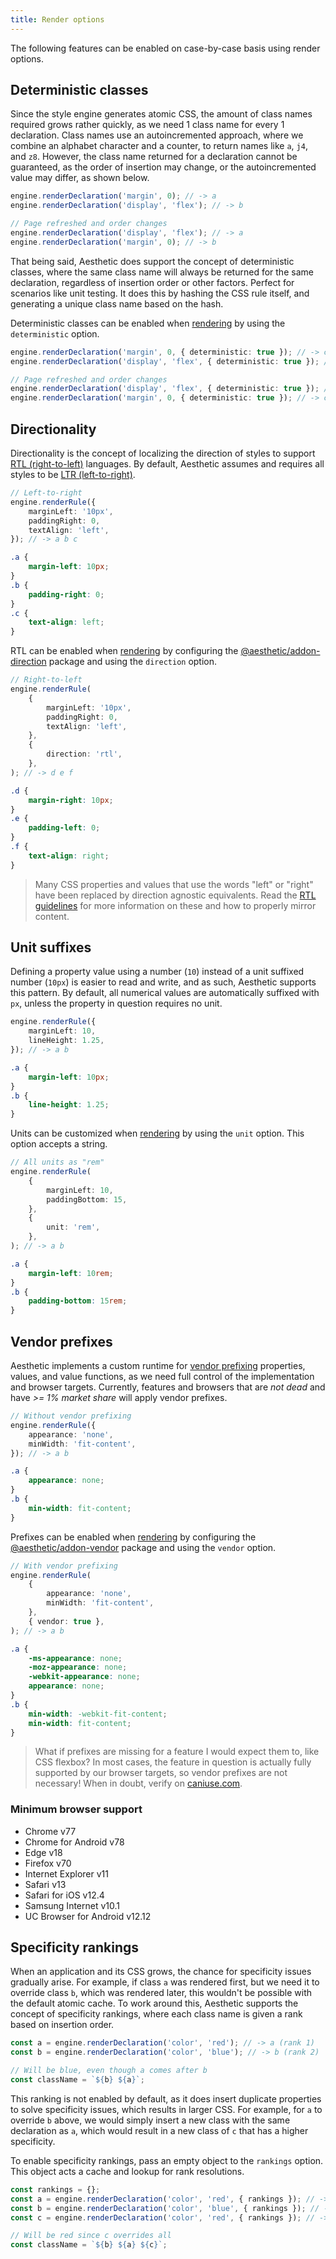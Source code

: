 ```yaml
---
title: Render options
---
```


The following features can be enabled on case-by-case basis using render options.

## Deterministic classes

Since the style engine generates atomic CSS, the amount of class names required grows rather
quickly, as we need 1 class name for every 1 declaration. Class names use an autoincremented
approach, where we combine an alphabet character and a counter, to return names like `a`, `j4`, and
`z8`. However, the class name returned for a declaration cannot be guaranteed, as the order of
insertion may change, or the autoincremented value may differ, as shown below.

```ts
engine.renderDeclaration('margin', 0); // -> a
engine.renderDeclaration('display', 'flex'); // -> b

// Page refreshed and order changes
engine.renderDeclaration('display', 'flex'); // -> a
engine.renderDeclaration('margin', 0); // -> b
```

That being said, Aesthetic does support the concept of deterministic classes, where the same class
name will always be returned for the same declaration, regardless of insertion order or other
factors. Perfect for scenarios like unit testing. It does this by hashing the CSS rule itself, and
generating a unique class name based on the hash.

Deterministic classes can be enabled when [rendering](./api.md) by using the `deterministic` option.

```ts
engine.renderDeclaration('margin', 0, { deterministic: true }); // -> c1cpw2zw
engine.renderDeclaration('display', 'flex', { deterministic: true }); // -> cu4ygwf

// Page refreshed and order changes
engine.renderDeclaration('display', 'flex', { deterministic: true }); // -> cu4ygwf
engine.renderDeclaration('margin', 0, { deterministic: true }); // -> c1cpw2zw
```

## Directionality

Directionality is the concept of localizing the direction of styles to support
[RTL (right-to-left)](https://developer.mozilla.org/en-US/docs/Glossary/rtl) languages. By default,
Aesthetic assumes and requires all styles to be
[LTR (left-to-right)](https://developer.mozilla.org/en-US/docs/Glossary/LTR).

```ts
// Left-to-right
engine.renderRule({
	marginLeft: '10px',
	paddingRight: 0,
	textAlign: 'left',
}); // -> a b c
```

```css
.a {
	margin-left: 10px;
}
.b {
	padding-right: 0;
}
.c {
	text-align: left;
}
```

RTL can be enabled when [rendering](./api.md) by configuring the
[@aesthetic/addon-direction](https://www.npmjs.com/package/@aesthetic/addon-direction) package and
using the `direction` option.

```ts
// Right-to-left
engine.renderRule(
	{
		marginLeft: '10px',
		paddingRight: 0,
		textAlign: 'left',
	},
	{
		direction: 'rtl',
	},
); // -> d e f
```

```css
.d {
	margin-right: 10px;
}
.e {
	padding-left: 0;
}
.f {
	text-align: right;
}
```

> Many CSS properties and values that use the words "left" or "right" have been replaced by
> direction agnostic equivalents. Read the
> [RTL guidelines](https://developer.mozilla.org/en-US/docs/Mozilla/Developer_guide/RTL_Guidelines)
> for more information on these and how to properly mirror content.

## Unit suffixes

Defining a property value using a number (`10`) instead of a unit suffixed number (`10px`) is easier
to read and write, and as such, Aesthetic supports this pattern. By default, all numerical values
are automatically suffixed with `px`, unless the property in question requires no unit.

```ts
engine.renderRule({
	marginLeft: 10,
	lineHeight: 1.25,
}); // -> a b
```

```css
.a {
	margin-left: 10px;
}
.b {
	line-height: 1.25;
}
```

Units can be customized when [rendering](./api.md) by using the `unit` option. This option accepts a
string.

```ts
// All units as "rem"
engine.renderRule(
	{
		marginLeft: 10,
		paddingBottom: 15,
	},
	{
		unit: 'rem',
	},
); // -> a b
```

```css
.a {
	margin-left: 10rem;
}
.b {
	padding-bottom: 15rem;
}
```

## Vendor prefixes

Aesthetic implements a custom runtime for
[vendor prefixing](https://developer.mozilla.org/en-US/docs/Glossary/Vendor_Prefix) properties,
values, and value functions, as we need full control of the implementation and browser targets.
Currently, features and browsers that are _not dead_ and have _>= 1% market share_ will apply vendor
prefixes.

```ts
// Without vendor prefixing
engine.renderRule({
	appearance: 'none',
	minWidth: 'fit-content',
}); // -> a b
```

```css
.a {
	appearance: none;
}
.b {
	min-width: fit-content;
}
```

Prefixes can be enabled when [rendering](./api.md) by configuring the
[@aesthetic/addon-vendor](https://www.npmjs.com/package/@aesthetic/addon-vendor) package and using
the `vendor` option.

```ts
// With vendor prefixing
engine.renderRule(
	{
		appearance: 'none',
		minWidth: 'fit-content',
	},
	{ vendor: true },
); // -> a b
```

```css
.a {
	-ms-appearance: none;
	-moz-appearance: none;
	-webkit-appearance: none;
	appearance: none;
}
.b {
	min-width: -webkit-fit-content;
	min-width: fit-content;
}
```

> What if prefixes are missing for a feature I would expect them to, like CSS flexbox? In most
> cases, the feature in question is actually fully supported by our browser targets, so vendor
> prefixes are not necessary! When in doubt, verify on
> [caniuse.com](https://caniuse.com/#search=flexbox).

### Minimum browser support

- Chrome v77
- Chrome for Android v78
- Edge v18
- Firefox v70
- Internet Explorer v11
- Safari v13
- Safari for iOS v12.4
- Samsung Internet v10.1
- UC Browser for Android v12.12

## Specificity rankings

When an application and its CSS grows, the chance for specificity issues gradually arise. For
example, if class `a` was rendered first, but we need it to override class `b`, which was rendered
later, this wouldn't be possible with the default atomic cache. To work around this, Aesthetic
supports the concept of specificity rankings, where each class name is given a rank based on
insertion order.

```ts
const a = engine.renderDeclaration('color', 'red'); // -> a (rank 1)
const b = engine.renderDeclaration('color', 'blue'); // -> b (rank 2)

// Will be blue, even though a comes after b
const className = `${b} ${a}`;
```

This ranking is not enabled by default, as it does insert duplicate properties to solve specificity
issues, which results in larger CSS. For example, for `a` to override `b` above, we would simply
insert a new class with the same declaration as `a`, which would result in a new class of `c` that
has a higher specificity.

To enable specificity rankings, pass an empty object to the `rankings` option. This object acts a
cache and lookup for rank resolutions.

```ts
const rankings = {};
const a = engine.renderDeclaration('color', 'red', { rankings }); // -> a (rank 1)
const b = engine.renderDeclaration('color', 'blue', { rankings }); // -> b (rank 2)
const c = engine.renderDeclaration('color', 'red', { rankings }); // -> c (rank 3)

// Will be red since c overrides all
const className = `${b} ${a} ${c}`;
```
